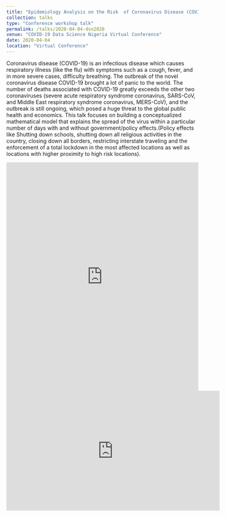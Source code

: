 ```yaml
---
title: "Epidemiology Analysis on the Risk  of Coronavirus Disease (COVID-19) in Nigeria"
collection: talks
type: "Conference workshop talk"
permalink: /talks/2020-04-04-dsn2020
venue: "COVID-19 Data Science Nigeria Virtual Conference"
date: 2020-04-04
location: "Virtual Conference"
---
```


Coronavirus disease (COVID-19) is an infectious disease which causes respiratory illness (like the flu) with symptoms such as a cough, fever, and in more severe cases, difficulty breathing. The outbreak of the novel coronavirus disease COVID-19 brought a lot of panic to the world. The number of deaths associated with COVID-19 greatly exceeds the other two coronaviruses (severe acute respiratory syndrome coronavirus, SARS-CoV, and Middle East respiratory syndrome coronavirus, MERS-CoV), and the outbreak is still ongoing, which posed a huge threat to the global public health and economics. This talk focuses on building a conceptualized mathematical model that explains the spread of the virus within a particular number of days with and without government/policy effects.(Policy effects like Shutting down schools, shutting down all religious activities in the country, closing down all borders, restricting interstate traveling and the enforcement of a total lockdown in the most affected locations as well as locations with higher proximity to high risk locations).


<iframe src="https://docs.google.com/presentation/d/1lRE877yCE5MYhdiYkrwKKYm3rb0hISX_vOhbrBA4QDc/edit?usp=sharing" frameborder="0" width="100%" height="600" allowfullscreen="true" mozallowfullscreen="true" webkitallowfullscreen="true"></iframe>

<iframe width="560" height="315" src="https://www.youtube.com/embed/TBpnAR0AGQA" title="YouTube video player" frameborder="0" allow="accelerometer; autoplay; clipboard-write; encrypted-media; gyroscope; picture-in-picture" allowfullscreen></iframe>
